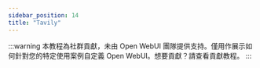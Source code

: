 ```yaml
---
sidebar_position: 14
title: "Tavily"
---
```


:::warning
本教程為社群貢獻，未由 Open WebUI 團隊提供支持。僅用作展示如何針對您的特定使用案例自定義 Open WebUI。想要貢獻？請查看貢獻教程。
:::
